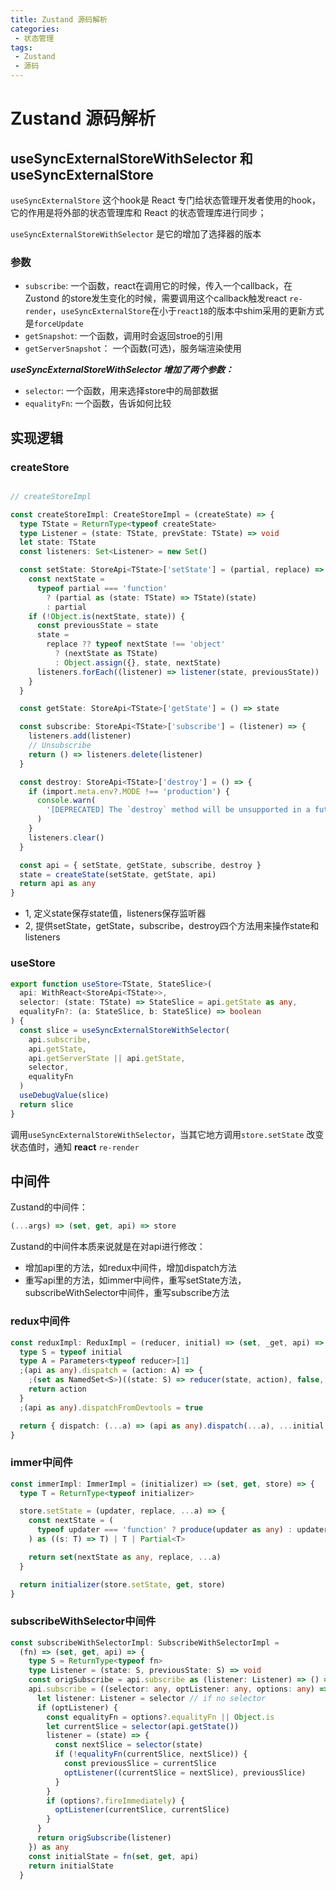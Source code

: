 ```yaml
---
title: Zustand 源码解析
categories:
 - 状态管理
tags:
 - Zustand
 - 源码
---
```


# Zustand 源码解析



## useSyncExternalStoreWithSelector 和 useSyncExternalStore

`useSyncExternalStore` 这个hook是 React 专门给状态管理开发者使用的hook，它的作用是将外部的状态管理库和 React 的状态管理库进行同步；

` useSyncExternalStoreWithSelector ` 是它的增加了选择器的版本

### 参数
 - `subscribe`: 一个函数，react在调用它的时候，传入一个callback，在Zustond 的store发生变化的时候，需要调用这个callback触发react `re-render`，`useSyncExternalStore`在小于`react18`的版本中shim采用的更新方式是`forceUpdate`
 - `getSnapshot`: 一个函数，调用时会返回stroe的引用
 - `getServerSnapshot`： 一个函数(可选)，服务端渲染使用

  ***useSyncExternalStoreWithSelector 增加了两个参数：***
 - `selector`: 一个函数，用来选择store中的局部数据
 - `equalityFn`: 一个函数，告诉如何比较

## 实现逻辑

### createStore

```ts

// createStoreImpl

const createStoreImpl: CreateStoreImpl = (createState) => {
  type TState = ReturnType<typeof createState>
  type Listener = (state: TState, prevState: TState) => void
  let state: TState
  const listeners: Set<Listener> = new Set()

  const setState: StoreApi<TState>['setState'] = (partial, replace) => {
    const nextState =
      typeof partial === 'function'
        ? (partial as (state: TState) => TState)(state)
        : partial
    if (!Object.is(nextState, state)) {
      const previousState = state
      state =
        replace ?? typeof nextState !== 'object'
          ? (nextState as TState)
          : Object.assign({}, state, nextState)
      listeners.forEach((listener) => listener(state, previousState))
    }
  }

  const getState: StoreApi<TState>['getState'] = () => state

  const subscribe: StoreApi<TState>['subscribe'] = (listener) => {
    listeners.add(listener)
    // Unsubscribe
    return () => listeners.delete(listener)
  }

  const destroy: StoreApi<TState>['destroy'] = () => {
    if (import.meta.env?.MODE !== 'production') {
      console.warn(
        '[DEPRECATED] The `destroy` method will be unsupported in a future version. Instead use unsubscribe function returned by subscribe. Everything will be garbage-collected if store is garbage-collected.'
      )
    }
    listeners.clear()
  }

  const api = { setState, getState, subscribe, destroy }
  state = createState(setState, getState, api)
  return api as any
}

```

- 1, 定义state保存state值，listeners保存监听器
- 2, 提供setState，getState，subscribe，destroy四个方法用来操作state和listeners

### useStore

```ts
export function useStore<TState, StateSlice>(
  api: WithReact<StoreApi<TState>>,
  selector: (state: TState) => StateSlice = api.getState as any,
  equalityFn?: (a: StateSlice, b: StateSlice) => boolean
) {
  const slice = useSyncExternalStoreWithSelector(
    api.subscribe,
    api.getState,
    api.getServerState || api.getState,
    selector,
    equalityFn
  )
  useDebugValue(slice)
  return slice
}

```
调用`useSyncExternalStoreWithSelector`，当其它地方调用`store.setState` 改变状态值时，通知 **react** `re-render`


## 中间件

Zustand的中间件：

```ts
(...args) => (set, get, api) => store
```

Zustand的中间件本质来说就是在对api进行修改：
- 增加api里的方法，如redux中间件，增加dispatch方法
- 重写api里的方法，如immer中间件，重写setState方法， subscribeWithSelector中间件，重写subscribe方法


### redux中间件

```ts
const reduxImpl: ReduxImpl = (reducer, initial) => (set, _get, api) => {
  type S = typeof initial
  type A = Parameters<typeof reducer>[1]
  ;(api as any).dispatch = (action: A) => {
    ;(set as NamedSet<S>)((state: S) => reducer(state, action), false, action)
    return action
  }
  ;(api as any).dispatchFromDevtools = true

  return { dispatch: (...a) => (api as any).dispatch(...a), ...initial }
}
```

### immer中间件

```ts
const immerImpl: ImmerImpl = (initializer) => (set, get, store) => {
  type T = ReturnType<typeof initializer>

  store.setState = (updater, replace, ...a) => {
    const nextState = (
      typeof updater === 'function' ? produce(updater as any) : updater
    ) as ((s: T) => T) | T | Partial<T>

    return set(nextState as any, replace, ...a)
  }

  return initializer(store.setState, get, store)
}
```

### subscribeWithSelector中间件

```ts
const subscribeWithSelectorImpl: SubscribeWithSelectorImpl =
  (fn) => (set, get, api) => {
    type S = ReturnType<typeof fn>
    type Listener = (state: S, previousState: S) => void
    const origSubscribe = api.subscribe as (listener: Listener) => () => void
    api.subscribe = ((selector: any, optListener: any, options: any) => {
      let listener: Listener = selector // if no selector
      if (optListener) {
        const equalityFn = options?.equalityFn || Object.is
        let currentSlice = selector(api.getState())
        listener = (state) => {
          const nextSlice = selector(state)
          if (!equalityFn(currentSlice, nextSlice)) {
            const previousSlice = currentSlice
            optListener((currentSlice = nextSlice), previousSlice)
          }
        }
        if (options?.fireImmediately) {
          optListener(currentSlice, currentSlice)
        }
      }
      return origSubscribe(listener)
    }) as any
    const initialState = fn(set, get, api)
    return initialState
  }
```